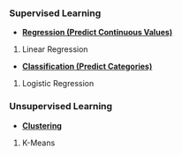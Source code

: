 ### Supervised Learning
- <ins>**Regression (Predict Continuous Values)**</ins>
1. Linear Regression

- <ins>**Classification (Predict Categories)**</ins>
1. Logistic Regression

### Unsupervised Learning
- <ins>**Clustering**</ins>
1. K-Means
